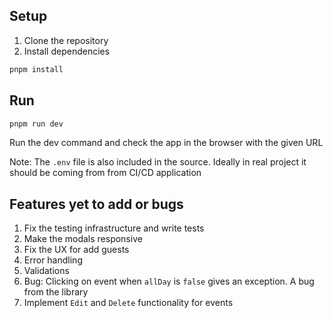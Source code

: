 ## Setup

1. Clone the repository
2. Install dependencies

```sh
pnpm install
```
## Run 
```sh
pnpm run dev
```
Run the dev command and check the app in the browser with the given URL

Note: The `.env` file is also included in the source. Ideally in real project it should be coming from from CI/CD application


## Features yet to add or bugs

1. Fix the testing infrastructure and write tests
2. Make the modals responsive
3. Fix the UX for add guests
4. Error handling
5. Validations
6. Bug: Clicking on event when `allDay` is `false` gives an exception. A bug from the library
7. Implement `Edit` and `Delete` functionality for events

